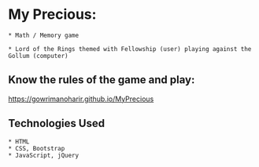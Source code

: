 # My Precious:

    * Math / Memory game

    * Lord of the Rings themed with Fellowship (user) playing against the Gollum (computer)

## Know the rules of the game and play:

https://gowrimanoharir.github.io/MyPrecious

## Technologies Used

    * HTML
    * CSS, Bootstrap
    * JavaScript, jQuery

